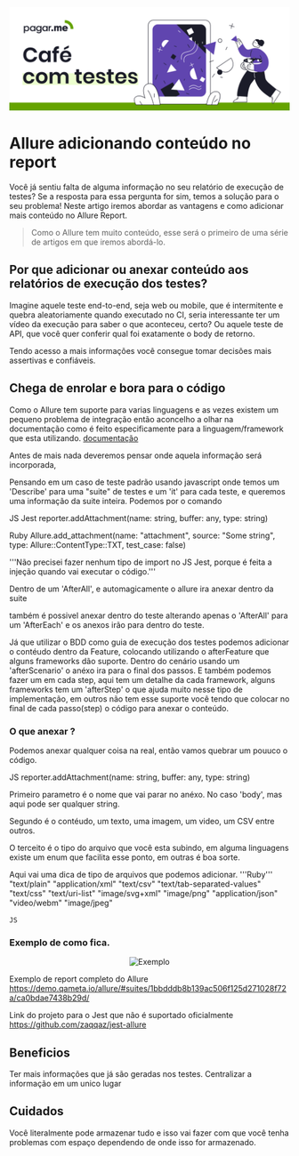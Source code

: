 <p align="center">
  <a href="https://github.com/pagarme/cafe-com-testes">
    <img src="../.github/cafecomtestes.png" alt="Café com Testes">
  </a>
</p>

# Allure adicionando conteúdo no report 

Você já sentiu falta de alguma informação no seu relatório de execução de testes? Se a resposta para essa pergunta for sim, temos a solução para o seu problema! Neste artigo iremos abordar as vantagens e como adicionar mais conteúdo no Allure Report.

> Como o Allure tem muito conteúdo, esse será o primeiro de uma série de artigos em que iremos abordá-lo.  


## Por que adicionar ou anexar conteúdo aos relatórios de execução dos testes?

Imagine aquele teste end-to-end, seja web ou mobile, que é intermitente e quebra aleatoriamente quando executado no CI, seria interessante ter um vídeo da execução para saber o que aconteceu, certo? Ou aquele teste de API, que você quer conferir qual foi exatamente o body de retorno. 

Tendo acesso a mais informações você consegue tomar decisões mais assertivas e confiáveis. 


## Chega de enrolar e bora para o código 

Como o Allure tem suporte para varias linguagens e as vezes existem um pequeno problema de integração então aconcelho a olhar na documentação como é feito especificamente para a linguagem/framework que esta utilizando. [documentação](http://allure.qatools.ru/)

Antes de mais nada deveremos pensar onde aquela informação será incorporada,

Pensando em um caso de teste padrão usando javascript onde temos um 'Describe' para uma "suite" de testes e um 'it' para cada teste, e queremos uma informação da suite inteira. Podemos por o comando 

  JS Jest
  reporter.addAttachment(name: string, buffer: any, type: string)
  
  Ruby
  Allure.add_attachment(name: "attachment", source: "Some string", type: Allure::ContentType::TXT, test_case: false)

  '''Não precisei fazer nenhum tipo de import no JS Jest, porque é feita a injeção quando vai executar o código.'''

  Dentro de um 'AfterAll', e automagicamente o allure ira anexar dentro da suite 

  também é possivel anexar dentro do teste alterando apenas o 'AfterAll' para um 'AfterEach' e os anexos irão para dentro do teste. 

Já que utilizar o BDD como guia de execução dos testes podemos adicionar o contéudo dentro da Feature, colocando utilizando o afterFeature que alguns frameworks dão suporte. 
Dentro do cenário usando um 'afterScenario' o anéxo ira para o final dos passos. 
E também podemos fazer um em cada step, aqui tem um detalhe da cada framework, alguns frameworks tem um 'afterStep' o que ajuda muito nesse tipo de implementação, em outros não tem esse suporte você tendo que colocar no final de cada passo(step) o código para anexar o conteúdo. 


### O que anexar ? 

Podemos anexar qualquer coisa na real, então vamos quebrar um pouuco o código. 

  JS
  reporter.addAttachment(name: string, buffer: any, type: string)

  Primeiro parametro é o nome que vai parar no anéxo. 
  No caso 'body', mas aqui pode ser qualquer string.

  Segundo é o contéudo, um texto, uma imagem, um video, um CSV entre outros. 

  O terceito é o tipo do arquivo que você esta subindo, em alguma linguagens existe um enum que facilita esse ponto, em outras é boa sorte. 

  Aqui vai uma dica de tipo de arquivos que podemos adicionar.
    '''Ruby'''
    "text/plain"
    "application/xml"
    "text/csv"
    "text/tab-separated-values"
    "text/css"
    "text/uri-list"
    "image/svg+xml"
    "image/png"
    "application/json"
    "video/webm"
    "image/jpeg"

    JS


### Exemplo de como fica. 

<p align="center">
    <img src="https://docs.qameta.io/allure/images/testcase.png" alt="Exemplo">
</p>


 Exemplo de report completo do Allure
 https://demo.qameta.io/allure/#suites/1bbdddb8b139ac506f125d271028f72a/ca0bdae7438b29d/


 Link do projeto para o Jest que não é suportado oficialmente
 https://github.com/zaqqaz/jest-allure


 ## Beneficios 
  
  Ter mais informações que já são geradas nos testes. 
  Centralizar a informação em um unico lugar

 ## Cuidados

  Você literalmente pode armazenar tudo e isso vai fazer com que você tenha problemas com espaço dependendo de onde isso for armazenado. 
